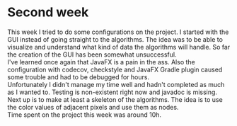 # Second week

This week I tried to do some configurations on the project. I started with the GUI instead of going straight to the algorithms. The idea was to be able to visualize and understand what kind of data the algorithms will handle. So far the creation of the GUI has been somewhat unsuccessful. <br> 
I've learned once again that JavaFX is a pain in the ass. Also the configuration with codecov, checkstyle and JavaFX Gradle plugin caused some trouble and had to be debugged for hours. <br> 
Unfortunately I didn't manage my time well and hadn't completed as much as I wanted to. Testing is non-existent right now and javadoc is missing. 
<br> 
Next up is to make at least a skeleton of the algorithms. The idea is to use the 
color values of adjacent pixels and use them as nodes. 
<br>
Time spent on the project this week was around 10h. 
